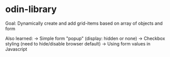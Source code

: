 # odin-library

Goal: Dynamically create and add grid-items based on array of objects and form

Also learned: 
-> Simple form "popup" (display: hidden or none) 
-> Checkbox styling (need to hide/disable browser default)
-> Using form values in Javascript

